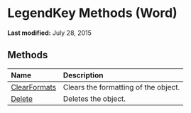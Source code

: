 
# LegendKey Methods (Word)

 **Last modified:** July 28, 2015


## Methods



|**Name**|**Description**|
|:-----|:-----|
| [ClearFormats](44634e65-e004-8b6f-d9e1-12f7b1ac8d7a.md)|Clears the formatting of the object.|
| [Delete](ded35d71-5296-4322-d79e-947ded7bfa1f.md)|Deletes the object.|
